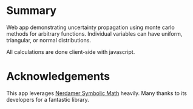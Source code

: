 # Summary #

Web app demonstrating uncertainty propagation using monte carlo methods for arbitrary functions. Individual variables can have uniform, triangular, or normal distributions.

All calculations are done client-side with javascript.

# Acknowledgements #

This app leverages [Nerdamer Symbolic Math](https://github.com/jiggzson/nerdamer) heavily. Many thanks to its developers for a fantastic library.

